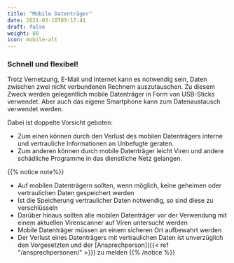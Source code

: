 ```yaml
---
title: "Mobile Datenträger"
date: 2021-03-10T09:17:41
draft: false
weight: 80
icon: mobile-alt
---
```

### Schnell und flexibel!

Trotz Vernetzung, E-Mail und Internet kann es notwendig sein, Daten zwischen zwei nicht verbundenen Rechnern auszutauschen. Zu diesem Zweck werden gelegentlich mobile Datenträger in Form von USB-Sticks verwendet. Aber auch das eigene Smartphone kann zum Datenaustausch verwendet werden.

Dabei ist doppelte Vorsicht geboten:

- Zum einen können durch den Verlust des mobilen Datenträgers interne und vertrauliche Informationen an Unbefugte geraten.
- Zum anderen können durch mobile Datenträger leicht Viren und andere schädliche Programme in das dienstliche Netz gelangen.

{{% notice note%}}
- Auf mobilen Datenträgern sollten, wenn möglich, keine geheimen oder vertraulichen Daten gespeichert werden
- Ist die Speicherung vertraulicher Daten notwendig, so sind diese zu verschlüsseln
- Darüber hinaus sollten alle mobilen Datenträger vor der Verwendung mit einem aktuellen Virenscanner auf Viren untersucht werden
- Mobile Datenträger müssen an einem sicheren Ort aufbewahrt werden
- Der Verlust eines Datenträgers mit vertraulichen Daten ist unverzüglich den Vorgesetzten und der [Ansprechperson]({{< ref "/ansprechpersonen/" >}}) zu melden
{{% /notice %}}